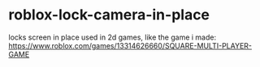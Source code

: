 # roblox-lock-camera-in-place
locks screen in place used in 2d games, like the game i made: https://www.roblox.com/games/13314626660/SQUARE-MULTI-PLAYER-GAME
